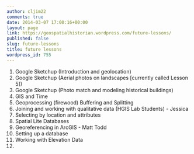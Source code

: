 ```yaml
---
author: cljim22
comments: true
date: 2014-03-07 17:00:16+00:00
layout: page
link: https://geospatialhistorian.wordpress.com/future-lessons/
published: false
slug: future-lessons
title: future lessons
wordpress_id: 755
---
```


  1. Google Sketchup (Introduction and geolocation)
  2. Google Sketchup (Aerial photos on landscapes [currently called Lesson 5])
  3. Google Sketchup (Photo match and modeling historical buildings)
  4. GIS and Time
  5. Geoprocessing (firewood) Buffering and Splitting
  6. Joining and working with qualitative data (HGIS Lab Students) - Jessica
  7. Selecting by location and attributes
  8. Spatial Lite Databases
  9. Georeferencing in ArcGIS - Matt Todd
  10. Setting up a database
  11. Working with Elevation Data
  12. 
